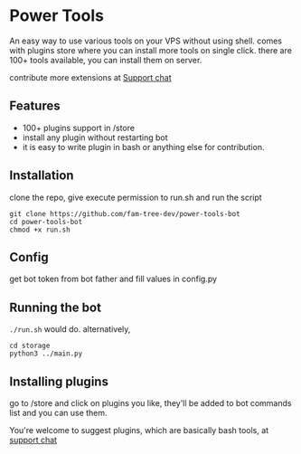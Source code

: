 # Power Tools

An easy way to use various tools on your VPS without using shell.
comes with plugins store where you can install more tools on single click.
there are 100+ tools available, you can install them on server.

contribute more extensions at [Support chat](https://t.me/power_tools_chat)


## Features
- 100+ plugins support in /store
- install any plugin without restarting bot
- it is easy to write plugin in bash or anything else for contribution.

## Installation
clone the repo, give execute permission to run.sh 
and run the script
```
git clone https://github.com/fam-tree-dev/power-tools-bot
cd power-tools-bot
chmod +x run.sh
```

## Config
get bot token from bot father and fill values in config.py

## Running the bot
`./run.sh` would do.
alternatively, 
```
cd storage
python3 ../main.py
```

## Installing plugins
go to /store and click on plugins you like,
they'll be added to bot commands list and you can use them.

You're welcome to suggest plugins, which are basically bash tools, at [support chat](https://t.me/power_tools_chat)
